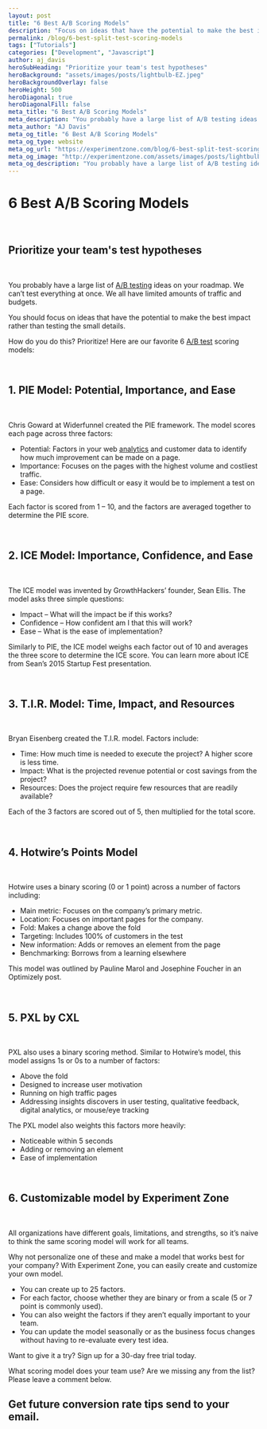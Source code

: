 ```yaml
---
layout: post
title: "6 Best A/B Scoring Models"
description: "Focus on ideas that have the potential to make the best impact rather than testing the small details."
permalink: /blog/6-best-split-test-scoring-models
tags: ["Tutorials"]
categories: ["Development", "Javascript"]
author: aj_davis
heroSubHeading: "Prioritize your team's test hypotheses"
heroBackground: "assets/images/posts/lightbulb-EZ.jpeg"
heroBackgroundOverlay: false
heroHeight: 500
heroDiagonal: true
heroDiagonalFill: false
meta_title: "6 Best A/B Scoring Models"
meta_description: "You probably have a large list of A/B testing ideas on your roadmap. We can’t test everything at once. We all have limited amounts of traffic and budgets. You should focus on ideas that have the potential to make the best impact rather than testing the small details."
meta_author: "AJ Davis"
meta_og_title: "6 Best A/B Scoring Models"
meta_og_type: website
meta_og_url: "https://experimentzone.com/blog/6-best-split-test-scoring-models"
meta_og_image: "http://experimentzone.com/assets/images/posts/lightbulb-EZ.jpeg"
meta_og_description: "You probably have a large list of A/B testing ideas on your roadmap. We can’t test everything at once. We all have limited amounts of traffic and budgets. You should focus on ideas that have the potential to make the best impact rather than testing the small details."
---
```


# 6 Best A/B Scoring Models

&nbsp;

## Prioritize your team's test hypotheses

&nbsp;

You probably have a large list of <a class="glossary-word" href="https://experimentzone.com/support/glossary/#AB-Testing">A/B testing</a> ideas on your roadmap. We can’t test everything at once. We all have limited amounts of traffic and budgets.

You should focus on ideas that have the potential to make the best impact rather than testing the small details.

How do you do this? Prioritize! Here are our favorite 6 <a class="glossary-word" href="https://experimentzone.com/support/glossary/#AB-Testing">A/B test</a> scoring models:

&nbsp;

## 1. PIE Model: Potential, Importance, and Ease

&nbsp;

Chris Goward at Widerfunnel created the PIE framework. The model scores each page across three factors:

- Potential: Factors in your web <a class="glossary-word" href="https://experimentzone.com/support/glossary/#Analytics">analytics</a> and customer data to identify how much improvement can be made on a page.
- Importance: Focuses on the pages with the highest volume and costliest traffic.
- Ease: Considers how difficult or easy it would be to implement a test on a page.

Each factor is scored from 1 – 10, and the factors are averaged together to determine the PIE score.

&nbsp;

## 2. ICE Model: Importance, Confidence, and Ease

&nbsp;

The ICE model was invented by GrowthHackers’ founder, Sean Ellis. The model asks three simple questions:

- Impact – What will the impact be if this works?
- Confidence – How confident am I that this will work?
- Ease – What is the ease of implementation?

Similarly to PIE, the ICE model weighs each factor out of 10 and averages the three score to determine the ICE score. You can learn more about ICE from Sean’s 2015 Startup Fest presentation.

&nbsp;

## 3. T.I.R. Model: Time, Impact, and Resources

&nbsp;

Bryan Eisenberg created the T.I.R. model. Factors include:

- Time: How much time is needed to execute the project? A higher score is less time.
- Impact: What is the projected revenue potential or cost savings from the project?
- Resources: Does the project require few resources that are readily available?

Each of the 3 factors are scored out of 5, then multiplied for the total score.

&nbsp;

## 4. Hotwire’s Points Model

&nbsp;

Hotwire uses a binary scoring (0 or 1 point) across a number of factors including:

- Main metric: Focuses on the company’s primary metric.
- Location: Focuses on important pages for the company.
- Fold: Makes a change above the fold
- Targeting: Includes 100% of customers in the test
- New information: Adds or removes an element from the page
- Benchmarking: Borrows from a learning elsewhere

This model was outlined by Pauline Marol and Josephine Foucher in an Optimizely post.

&nbsp;

## 5. PXL by CXL

&nbsp;

PXL also uses a binary scoring method. Similar to Hotwire’s model, this model assigns 1s or 0s to a number of factors:

- Above the fold
- Designed to increase user motivation
- Running on high traffic pages
- Addressing insights discovers in user testing, qualitative feedback, digital analytics, or mouse/eye tracking

The PXL model also weights this factors more heavily:

- Noticeable within 5 seconds
- Adding or removing an element
- Ease of implementation

&nbsp;

## 6. Customizable model by Experiment Zone

&nbsp;

All organizations have different goals, limitations, and strengths, so it’s naive to think the same scoring model will work for all teams.

Why not personalize one of these and make a model that works best for your company? With Experiment Zone, you can easily create and customize your own model.

- You can create up to 25 factors.
- For each factor, choose whether they are binary or from a scale (5 or 7 point is commonly used).
- You can also weight the factors if they aren’t equally important to your team.
- You can update the model seasonally or as the business focus changes without having to re-evaluate every test idea.

Want to give it a try? Sign up for a 30-day free trial today.

What scoring model does your team use? Are we missing any from the list? Please leave a comment below.

<div class="strip-grey pt-5 pb-5 mt-5 team-summary">
  <div class="container justify-content-center">
    <!-- <div class="row"> -->
    <div class="col-12">
      <h2 class="mb-n2 text-center">
        Get future conversion rate tips send to your email.
      </h2>
      <div class="_form_11"></div>
      <script
        src="https://experimentzone.activehosted.com/f/embed.php?id=11"
        type="text/javascript"
        charset="utf-8"
      ></script>
    </div>
  </div>
  <!-- </div> -->
</div>
